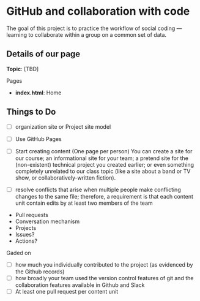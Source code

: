 # GitHub and collaboration with code 

The goal of this project is to practice the workflow of social coding — learning to collaborate within a group on a common set of data.

## Details of our page

**Topic**: [TBD]

Pages
- **index.html**: Home

## Things to Do

- [ ] organization site or Project site model

- [ ] Use GitHub Pages 

- [ ] Start creating content (One page per person)
You can create a site for our course; an informational site for your team; a pretend site for the (non-existent) technical project you 
created earlier; or even something completely unrelated to our class topic (like a site about a band or TV show, or 
collaboratively-written fiction).

- [ ] resolve conflicts that arise when multiple people make conflicting changes to the same file; therefore, a requirement is that each content unit contain edits by at least two members of the team

- Pull requests
- Conversation mechanism
- Projects
- Issues?
- Actions?

Gaded on

- [ ] how much you individually contributed to the project (as evidenced by the Github records)
- [ ] how broadly your team used the version control features of git and the collaboration features available in Github and Slack
- [ ] At least one pull request per content unit
